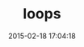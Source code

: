 ---
layout: post
title:  "loops"
repo:   "kovyrin/loops"
date:   2015-02-18 17:04:18
gemurl: http://github.com/kovyrin/loops
---